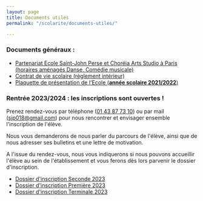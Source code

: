 ```yaml
---
layout: page
title: Documents utiles
permalink: "/scolarite/documents-utiles/"

---
```

### Documents généraux :

* [Partenariat Ecole Saint-John Perse et Choréia Arts Studio à Paris (horaires aménagés Danse, Comédie musicale)](/images/Plaquette_SJPC.pdf)
* [Contrat de vie scolaire (règlement intérieur)](/images/Contrat_vie_scolaire_2018_2019.pdf)
* [Plaquette de présentation de l'Ecole (**année scolaire 2021/2022**)](https://ecoles-sjp.fr/uploads/plaquette-ecole-saint-john-perse-2021-2022.pdf)

### Rentrée 2023/2024 : les inscriptions sont ouvertes !

Prenez rendez-vous par téléphone ([01 43 87 73 10](tel:0143877310)) ou par mail ([sjp018@gmail.com](mailto:sjp018@gmail.com)) pour nous rencontrer et envisager ensemble l'inscription de l'élève.

Nous vous demanderons de nous parler du parcours de l'élève, ainsi que de nous adresser ses bulletins et une lettre de motivation.

A l'issue du rendez-vous, nous vous indiquerons si nous pouvons accueillir l'élève au sein de l'établissement et vous ferons dès lors parvenir le dossier d'inscription.

* [Dossier d'inscription Seconde 2023]()
* [Dossier d'inscription Première 2023](https://ecoles-sjp.fr/uploads/fiche_inscription_premiere_2021_2022.pdf)
* [Dossier d'inscription Terminale 2023](https://ecoles-sjp.fr/uploads/fiche_inscription_terminale_2021_2022.pdf)